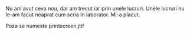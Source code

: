 Nu am avut ceva nou, dar am trecut iar prin unele lucruri.
Unele lucruri nu le-am facut neaprat cum scria in laborator.
Mi-a placut.

Poza se numeste printscreen.jtif
